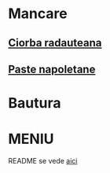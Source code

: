 # Mancare

## [Ciorba radauteana](./mancare/ciorba_radauteana.md)
## [Paste napoletane](./mancare/Paste_napoletane.md)

# Bautura


# MENIU
 
README se vede [aici](./README.md)
